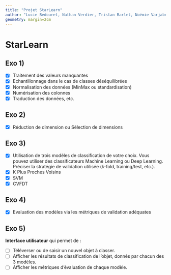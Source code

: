 ```yaml
---
title: "Projet StarLearn"
author: "Lucie Bedouret, Nathan Verdier, Tristan Barlet, Noémie Varjabedian, Thomas Tissier"
geometry: margin=2cm
---
```


# StarLearn

## Exo 1)
- [X] Traitement des valeurs manquantes
- [X] Echantillonnage dans le cas de classes déséquilibrées
- [X] Normalisation des données (MinMax ou standardisation)
- [X] Numérisation des colonnes
- [X] Traduction des données, etc.

## Exo 2)
- [X] Réduction de dimension ou Sélection de dimensions

## Exo 3)
- [X] Utilisation de trois modèles de classification de votre choix. Vous pouvez utiliser des classificateurs Machine Learning ou Deep Learning. Préciser la stratégie de validation utilisée (k-fold, training/test, etc.).
- [X] K Plus Proches Voisins 
- [X] SVM
- [X] CVFDT

## Exo 4)
- [X] Evaluation des modèles via les métriques de validation adéquates

## Exo 5)
**Interface utilisateur** qui permet de :
- [ ] Téléverser ou de saisir un nouvel objet à classer.
- [ ] Afficher les résultats de classification de l’objet, donnés par chacun des 3 modèles.
- [ ] Afficher les métriques d’évaluation de chaque modèle.
